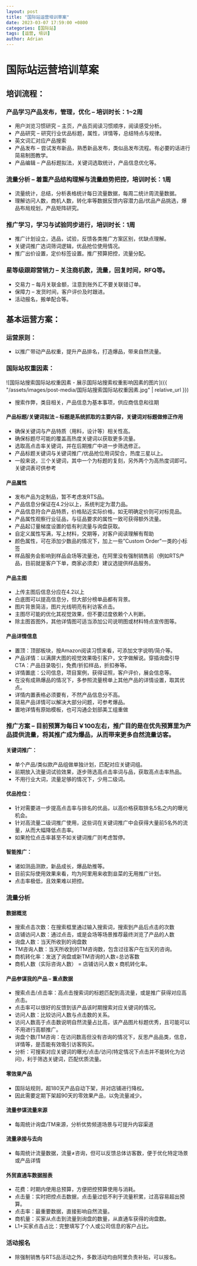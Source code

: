 ```yaml
---
layout: post
title: "国际站运营培训草案"
date: 2023-03-07 17:59:00 +0800
categories: [国际站]
tags: [运营, 培训]
author: Adrian
---
```


# 国际站运营培训草案

## 培训流程：

### 产品学习产品发布，管理，优化 – 培训时长：1~2周

* 用户浏览习惯研究 – 主页，产品页阅读习惯顺序，阅读感受分析。
* 产品研究 – 研究行业优品标题，属性，详情等，总结特点与规律。
* 英文词汇对应产品搜索
* 产品发布 – 尝试发布新品，熟悉新品发布，类似品发布流程。有必要的话进行简易制图教学。
* 产品编辑 – 产品标题拟法，关键词选取统计，产品信息优化等。

### 流量分析 – 着重产品结构理解与流量趋势把控，培训时长：1周

* 流量统计，总结，分析表格统计每日流量数据，每周二统计周流量数据。
* 理解访问人数，商机人数，转化率等数据反馈内容潜力品/优品产品挑选，爆品布局规划，产品矩阵研究。

### 推广学习，学习与试验同步进行，培训时长：1周

* 推广计划设立，选品，试验，反馈各类推广方案区别，优缺点理解。
* 关键词推广选词筛词逻辑，优品抢位使用情况。
* 推广出价设置，定价标签设置。推广预算把控，流量分配。

### 星等级跟踪营销力 – 关注商机数，流量，回复时间，RFQ等。

* 交易力 – 每月关联金额，注意到账外汇不要关联错订单。
* 保障力 – 发货时间，客户评价及时跟进。
* 活动报名，搬单配合等。

## 基本运营方案：

### 运营原则：

* 以推广带动产品权重，提升产品排名，打造爆品，带来自然流量。

### 国际站权重因素：
![国际站搜索国际站权重因素 - 展示国际站搜索权重影响因素的图片]({{ "/assets/images/post-media/国际站搜索国际站权重因素.jpg" | relative_url }})
* 搜索作弊，类目相关，产品信息为基本事项，供应商信息和往期

#### 产品标题/关键词拟法 – 标题是系统抓取的主要内容，关键词对标题做修正作用

* 确保关键词与产品特质（用料，设计等）相关性高。
* 确保标题尽可能的覆盖高热度关键词以获取更多流量。
* 选取高点击率关键词，并在后期推广中进一步筛选修正。
* 产品标题关键词与关键词推广/优品抢位用词契合，热度三星以上。
* 一般来说，三个关键词，其中一个为标题的复刻，另外两个为高热度词即可。关键词表可供参考

#### 产品属性

* 发布产品为定制品，暂不考虑发RTS品。
* 产品信息分保证在4.2分以上，系统判定为潜力品。
* 产品信息符合产品特质，价格贴近实际价格，如无明确定价则可对标竞品。
* 产品属性观察行业征品，与征品要求的属性一致可获得额外流量。
* 产品起订量梯度设置的低有利流量与询盘获取。
* 自定义属性写满，写上材料，交期等，对客户阅读理解有帮助
* 颜色属性，可在添加少数品的情况下，加上一些”Custom Order”一类的小标签
* 样品服务会影响到样品会场等流量池，在阿里没有强制销售前（例如RTS产品，目前就是客户下单，商家必须卖）建议选提供样品服务。

#### 产品主图

* 上传主图后信息分应在4.2以上
* 白底图可以提高信息分，但大部分榜单品都有背景。
* 图片背景简洁，图片光线明亮有利访客点击。
* 主图尽可能的优化其视觉效果，但不要过度依赖个人判断。
* 除主图首图外，其他详情图可适当添加公司说明图或材料特点宣传图等。

#### 产品详情信息

* 置顶：顶部板块，按Amazon阅读习惯来看，可添加文字说明/简介等。
* 产品详情：以满屏大图的视觉效果吸引客户，文字做解说。穿插询盘引导CTA：产品目录吸引，免费/折扣样品，折扣券等。
* 详情置底：公司信息，项目案例，获得证照，客户评价，展会信息等。
* 在没有成熟爆品的情况下，多参照流量榜单上其他产品的详情设置，取其优点。
* 详情内置表格必须要有，不然产品信息分不高。
* 简易产品详情可以解决大部分问题，可参考爆品。
* 置地详情有原始模板，也可沟通企划部美工组重做

### 推广方案 – 目前预算为每日￥100左右，推广目的是在优先预算里为产品提供流量，将其推广成为爆品，从而带来更多自然流量访客。

#### 关键词推广：

* 单个产品/类似款产品组做单独计划，匹配对应关键词组。
* 前期放入流量词试验效果，逐步筛选高点击率词与品，获取高点击率热品。
* 不用行业大词，流量足够的情况下，少用二级词。

#### 优品抢位：

* 针对需要进一步提高点击率与排名的优品，以高价格获取排名5名之内的曝光机会。
* 针对高流量二级词推广使用，这些词在关键词推广中会获得大量前5名外的流量，从而大幅降低点击率。
* 如果抢位点击率甚至不如关键词推广则考虑暂停。

#### 智能推广：

* 诸如测品测款，新品成长，爆品助推等。
* 目前实际使用效果来看，均为阿里用来收割韭菜的无用推广计划。
* 点击率极低，且效果难以把控。

### 流量分析

#### 数据概览

* 搜索点击次数：在搜索框里通过输入搜索词，搜索到产品后点击的次数
* 店铺访问人数：通过点击，或是会场等场景推荐最终浏览了产品的人数
* 询盘人数：当天所收到的询盘数
* TM咨询人数：当天所收到的TM咨询数，包含过往客户在当天的咨询。
* 商机转化率：发送了询盘或新TM咨询的人数÷总访客数
* 商机人数（实际咨询人数） = 店铺访问人数 x 商机转化率。

#### 产品参谋我的产品 – 重点数据

* 搜索点击/点击率：高点击搜索词的标题匹配到高流量，或是推广获得对应高点击。
* 点击率可以很好的反馈到该产品该时期搜索对应关键词的情况。
* 访问人数：比较访问人数与点击数的关系。
* 访问人数高于点击数说明自然流量占比高，该产品图片标题优秀，且可能可以不用进行高额推广。
* 询盘个数/TM咨询：在访问数高但没有咨询的情况下，反思产品品类，信息，详情等，是否能有效吸引访客购买。
* 分析：可搜索对应关键词的曝光/点击/访问(特定情况下点击并不能转化为访问)，利于筛选关键词，匹配优质流量。

#### 零效果产品

* 国际站规则，超180天产品自动下架，并对店铺进行降权。
* 因此需要定期下架超90天的零效果产品，以免流量减少。

#### 流量参谋流量来源

* 每周统计询盘/TM来源，分析优势频道场景与可提升内容渠道

#### 流量承接与去向

* 每周统计流量数据，流量≠咨询，但可以反馈总体访客数，便于优化特定场景或产品详情

#### 外贸直通车数据报表

* 花费：时期内使用总预算，方便把控预算使用与消耗。
* 点击量：实时把控点击数据，点击量过低不利于流量积累，过高容易超出预算。
* 点击率：最重要数据，直接影响自然流量。
* 商机量：买家从点击到流量到询盘的数量，从直通车获得的询盘数。
* L1+买家点击占比：完整填写了个人或公司信息的客户占比。

### 活动报名

* 除强制销售与RTS品活动之外，多数活动均由阿里负责补贴，可以报名。
